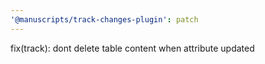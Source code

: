 ```yaml
---
'@manuscripts/track-changes-plugin': patch
---
```


fix(track): dont delete table content when attribute updated
